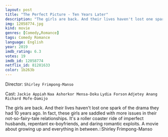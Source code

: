 ```yaml
---
layout: post
title: "The Perfect Picture - Ten Years Later"
description: "The girls are back. And their lives haven't lost one spark of the drama they had 10 years ago. In fact, these girls are saddled with more issues in their not-so-fairy-tale relationships. It's a roller coaster ride of imperfect husbands, repentant ex-boyfriends, and daring romantic exploits. A movie about growing up and everything in between..."
img: 12058774.jpg
kind: movie
genres: [Comedy,Romance]
tags: Comedy Romance 
language: English
year: 2019
imdb_rating: 6.3
votes: 19
imdb_id: 12058774
netflix_id: 81281633
color: 1b263b
---
```

Director: `Shirley Frimpong-Manso`  

Cast: `Jackie Appiah` `Naa Ashorkor Mensa-Doku` `Lydia Forson` `Adjetey Anang` `Richard Mofe-Damijo` 

The girls are back. And their lives haven't lost one spark of the drama they had 10 years ago. In fact, these girls are saddled with more issues in their not-so-fairy-tale relationships. It's a roller coaster ride of imperfect husbands, repentant ex-boyfriends, and daring romantic exploits. A movie about growing up and everything in between.::Shirley Frimpong-Manso